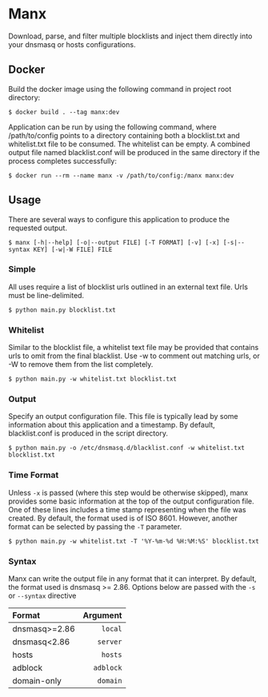 # Manx
Download, parse, and filter multiple blocklists and inject them directly into your dnsmasq or hosts configurations.
## Docker
Build the docker image using the following command in project root directory:

`$ docker build . --tag manx:dev`

Application can be run by using the following command, where /path/to/config points to a directory containing both a blocklist.txt and whitelist.txt file to be consumed. The whitelist can be empty. A combined output file named blacklist.conf will be produced in the same directory if the process completes successfully:

`$ docker run --rm --name manx -v /path/to/config:/manx manx:dev`

## Usage
There are several ways to configure this application to produce the requested output.

`$ manx [-h|--help] [-o|--output FILE] [-T FORMAT] [-v] [-x] [-s|--syntax KEY] [-w|-W FILE] FILE`

### Simple
All uses require a list of blocklist urls outlined in an external text file. Urls must be line-delimited.

`$ python main.py blocklist.txt`

### Whitelist
Similar to the blocklist file, a whitelist text file may be provided that contains urls to omit from the final blacklist. Use -w to comment out matching urls, or -W to remove them from the list completely.

`$ python main.py -w whitelist.txt blocklist.txt`

### Output
Specify an output configuration file. This file is typically lead by some information about this application and a timestamp. By default, blacklist.conf is produced in the script directory.

`$ python main.py -o /etc/dnsmasq.d/blacklist.conf -w whitelist.txt blocklist.txt`

### Time Format
Unless `-x` is passed (where this step would be otherwise skipped), manx provides some basic information at the top of the output configuration file. One of these lines includes a time stamp representing when the file was created. By default, the format used is of ISO 8601. However, another format can be selected by passing the `-T` parameter.

`$ python main.py -w whitelist.txt -T '%Y-%m-%d %H:%M:%S' blocklist.txt`

### Syntax
Manx can write the output file in any format that it can interpret. By default, the format used is dnsmasq >= 2.86. Options below are passed with the `-s` or `--syntax` directive

| Format        |  Argument   |
| :---          |       ----: |
| dnsmasq>=2.86 | `local`     |
| dnsmasq<2.86  | `server`    |
| hosts         | `hosts`     |
| adblock       | `adblock`   |
| domain-only   | `domain`    |
